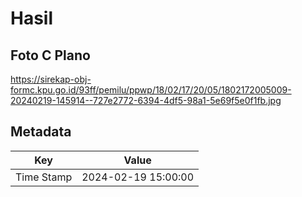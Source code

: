 # Hasil

## Foto C Plano

https://sirekap-obj-formc.kpu.go.id/93ff/pemilu/ppwp/18/02/17/20/05/1802172005009-20240219-145914--727e2772-6394-4df5-98a1-5e69f5e0f1fb.jpg


## Metadata

| Key        | Value               |
| ---------- | ------------------- |
| Time Stamp | 2024-02-19 15:00:00 |



